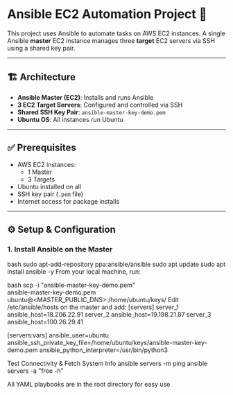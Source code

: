 # Ansible EC2 Automation Project 🚀

This project uses Ansible to automate tasks on AWS EC2 instances. A single Ansible **master** EC2 instance manages three **target** EC2 servers via SSH using a shared key pair.

---

## 🏗️ Architecture

- **Ansible Master (EC2)**: Installs and runs Ansible
- **3 EC2 Target Servers**: Configured and controlled via SSH
- **Shared SSH Key Pair**: `ansible-master-key-demo.pem`
- **Ubuntu OS**: All instances run Ubuntu

---

## ✅ Prerequisites

- AWS EC2 instances:
  - 1 Master
  - 3 Targets
- Ubuntu installed on all
- SSH key pair (`.pem` file)
- Internet access for package installs

---

## ⚙️ Setup & Configuration

### 1. Install Ansible on the Master

bash
sudo apt-add-repository ppa:ansible/ansible
sudo apt update
sudo apt install ansible -y
From your local machine, run:

bash
scp -i "ansible-master-key-demo.pem" \
  ansible-master-key-demo.pem \
  ubuntu@<MASTER_PUBLIC_DNS>:/home/ubuntu/keys/
Edit /etc/ansible/hosts on the master and add:
[servers]
server_1 ansible_host=18.206.22.91
server_2 ansible_host=19.198.21.87
server_3 ansible_host=100.26.29.41

[servers:vars]
ansible_user=ubuntu
ansible_ssh_private_key_file=/home/ubuntu/keys/ansible-master-key-demo.pem
ansible_python_interpreter=/usr/bin/python3


Test Connectivity & Fetch System Info
ansible servers -m ping
ansible servers -a "free -h"


All YAML playbooks are in the root directory for easy use
